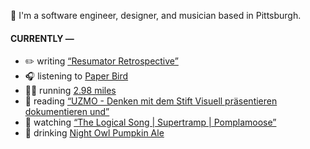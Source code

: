 👋 I'm a software engineer, designer, and musician based in Pittsburgh.

#### CURRENTLY —

* ✏️ writing [“Resumator Retrospective”](https://amoscato.com/journal/resumator-retrospective/)
* 🎧 listening to [Paper Bird](https://www.last.fm/music/Paper+Bird/_/Sunday)
* 🏃‍♂️ running [2.98 miles](https://www.strava.com/activities/4184853740)
* 📘 reading [“UZMO - Denken mit dem Stift Visuell präsentieren dokumentieren und”](https://www.goodreads.com/book/show/22713395-uzmo---denken-mit-dem-stift-visuell-pr-sentieren-dokumentieren-und)
* 🍿 watching [“The Logical Song | Supertramp | Pomplamoose”](https://youtu.be/U8TYyG6QPQE)
* 🍺 drinking [Night Owl Pumpkin Ale](https://untappd.com/user/namoscato/checkin/952590760)
